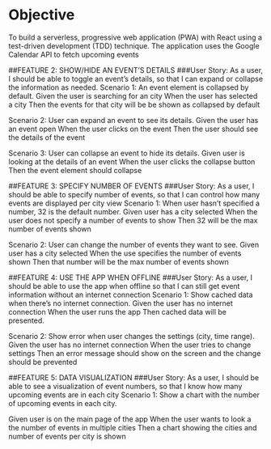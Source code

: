 # Objective
To build a serverless, progressive web application (PWA) with React using a test-driven development (TDD) technique. 
The application uses the Google Calendar API to fetch upcoming events


##FEATURE 2: SHOW/HIDE AN EVENT’S DETAILS
###User Story: As a user, I should be able to toggle an event’s details, so that I can expand or collapse the information as needed.
Scenario 1: An event element is collapsed by default.
Given the user is searching for an city
When the user has selected a city
Then the events for that city will be be shown as collapsed by default

Scenario 2: User can expand an event to see its details.
Given the user has an event open
When the user clicks on the event
Then the user should see the details of the event

Scenario 3: User can collapse an event to hide its details.
Given user is looking at the details of an event
When the user clicks the collapse button
Then the event element should collapse


##FEATURE 3: SPECIFY NUMBER OF EVENTS
###User Story: As a user, I should be able to specify number of events, so that I can control how many events are displayed per city view
Scenario 1: When user hasn’t specified a number, 32 is the default number.
Given user has a city selected
When the user does not specify a number of events to show
Then 32 will be the max number of events shown

Scenario 2: User can change the number of events they want to see.
Given user has a city selected
When the use specifies the number of events shown
Then that number will be the max number of events shown

##FEATURE 4: USE THE APP WHEN OFFLINE
###User Story: As a user, I should be able to use the app when offline so that I can still get event information without an internet connection
Scenario 1: Show cached data when there’s no internet connection.
Given the user has no internet connection
When the user runs the app
Then cached data will be presented. 

Scenario 2: Show error when user changes the settings (city, time range).
Given the user has no internet connection
When the user tries to change settings
Then an error message should show on the screen and the change should be prevented

##FEATURE 5: DATA VISUALIZATION
###User Story: As a user, I should be able to see a visualization of event numbers, so that I know how many upcoming events are in each city
Scenario 1: Show a chart with the number of upcoming events in each city.

Given user is on the main page of the app
When the user wants to look a the number of events in multiple cities
Then a chart showing the cities and number of events per city is shown
